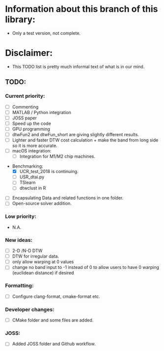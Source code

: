 # Information about this branch of this library: 
- Only a test version, not complete. 

# Disclaimer: 
- This TODO list is pretty much informal text of what is in our mind. 

## TODO: 

### Current priority: 

- [ ] Commenting
- [ ] MATLAB / Python integration
- [ ] JOSS paper  
- [ ] Speed up the code
- [ ] GPU programming 
- [ ] dtwFun2 and dtwFun_short are giving slightly different results. 
- [ ] Lighter and faster DTW cost calculation + make the band from long side so it is more accurate. 
- [ ] macOS integration:
  - [ ] Integration for M1/M2 chip machines.  
- Benchmarking:
  - [x] UCR_test_2018 is continuing. 
  - [ ] USR_dtai.py
  - [ ] TSlearn 
  - [ ] dtwclust in R
- [ ] Encapsulating Data and related functions in one folder. 
- [ ] Open-source solver addition. 

### Low priority: 
- N.A.


### New ideas:
- [ ] 2-D /N-D DTW
- [ ] DTW for irregular data. 
- [ ] only allow warping at 0 values
- [ ] change no band input to -1 instead of 0 to allow users to have 0 warping (euclidean distance) if desired

### Formatting: 
- [ ] Configure clang-format, cmake-format etc. 

### Developer changes: 
- [ ] CMake folder and some files are added. 

### JOSS: 
- [ ] Added JOSS folder and Github workflow. 